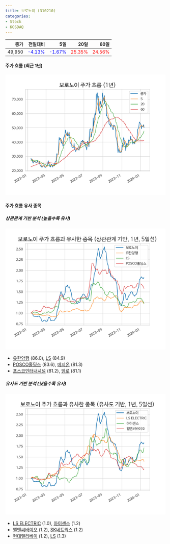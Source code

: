 ```yaml
---
title: 보로노이 (310210)
categories:
- Stock
- KOSDAQ
---
```


|종가|전일대비|5일|20일|60일|
|---:|-------:|--:|---:|---:|
|49,950|<span style="color: blue">-4.13%</span>|<span style="color: blue">-1.67%</span>|<span style="color: red">25.35%</span>|<span style="color: red">24.56%</span>|

<!-- more -->


#### 주가 흐름 (최근 1년)
![310210](/assets/images/stock/310210.png)


#### 주가 흐름 유사 종목


##### 상관관계 기반 분석 (높을수록 유사)
![310210](/assets/images/stock/310210_corr.png)
- [유한양행](/000100/) (86.0), [LS](/006260/) (84.9)
- [POSCO홀딩스](/005490/) (83.6), [메지온](/140410/) (81.3)
- [포스코인터내셔널](/047050/) (81.2), [엠로](/058970/) (81.1)


##### 유사도 기반 분석 (낮을수록 유사)	
![310210](/assets/images/stock/310210_sim.png)
- [LS ELECTRIC](/010120/) (1.0), [아이센스](/099190/) (1.2)
- [엘앤씨바이오](/290650/) (1.2), [SK네트웍스](/001740/) (1.2)
- [현대엘리베이](/017800/) (1.2), [LS](/006260/) (1.3)
